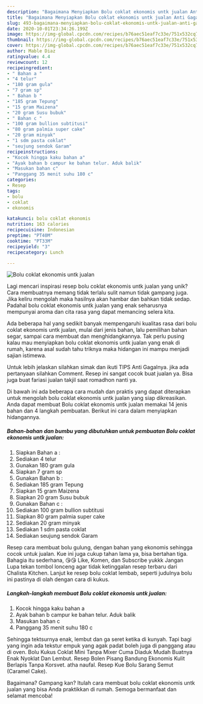 ```yaml
---
description: "Bagaimana Menyiapkan Bolu coklat ekonomis untk jualan Anti Gagal"
title: "Bagaimana Menyiapkan Bolu coklat ekonomis untk jualan Anti Gagal"
slug: 493-bagaimana-menyiapkan-bolu-coklat-ekonomis-untk-jualan-anti-gagal
date: 2020-10-01T23:34:26.199Z
image: https://img-global.cpcdn.com/recipes/b76aec51eaf7c33e/751x532cq70/bolu-coklat-ekonomis-untk-jualan-foto-resep-utama.jpg
thumbnail: https://img-global.cpcdn.com/recipes/b76aec51eaf7c33e/751x532cq70/bolu-coklat-ekonomis-untk-jualan-foto-resep-utama.jpg
cover: https://img-global.cpcdn.com/recipes/b76aec51eaf7c33e/751x532cq70/bolu-coklat-ekonomis-untk-jualan-foto-resep-utama.jpg
author: Mable Diaz
ratingvalue: 4.4
reviewcount: 12
recipeingredient:
- " Bahan a "
- "4 telur"
- "180 gram gula"
- "7 gram sp"
- " Bahan b "
- "185 gram Tepung"
- "15 gram Maizena"
- "20 gram Susu bubuk"
- " Bahan c "
- "100 gram bullion subtitusi"
- "80 gram palmia super cake"
- "20 gram minyak"
- "1 sdm pasta coklat"
- "seujung sendok Garam"
recipeinstructions:
- "Kocok hingga kaku bahan a"
- "Ayak bahan b campur ke bahan telur. Aduk balik"
- "Masukan bahan c"
- "Panggang 35 menit suhu 180 c"
categories:
- Resep
tags:
- bolu
- coklat
- ekonomis

katakunci: bolu coklat ekonomis 
nutrition: 163 calories
recipecuisine: Indonesian
preptime: "PT40M"
cooktime: "PT33M"
recipeyield: "3"
recipecategory: Lunch

---
```



![Bolu coklat ekonomis untk jualan](https://img-global.cpcdn.com/recipes/b76aec51eaf7c33e/751x532cq70/bolu-coklat-ekonomis-untk-jualan-foto-resep-utama.jpg)

Lagi mencari inspirasi resep bolu coklat ekonomis untk jualan yang unik? Cara membuatnya memang tidak terlalu sulit namun tidak gampang juga. Jika keliru mengolah maka hasilnya akan hambar dan bahkan tidak sedap. Padahal bolu coklat ekonomis untk jualan yang enak seharusnya mempunyai aroma dan cita rasa yang dapat memancing selera kita.

Ada beberapa hal yang sedikit banyak mempengaruhi kualitas rasa dari bolu coklat ekonomis untk jualan, mulai dari jenis bahan, lalu pemilihan bahan segar, sampai cara membuat dan menghidangkannya. Tak perlu pusing kalau mau menyiapkan bolu coklat ekonomis untk jualan yang enak di rumah, karena asal sudah tahu triknya maka hidangan ini mampu menjadi sajian istimewa.

Untuk lebih jelaskan silahkan simak dan ikuti TIPS Anti Gagalnya. jika ada pertanyaan silahkan Comment. Resep ini sangat cocok buat jualan ya. Bisa juga buat fariasi jualan takjil saat romadhon nanti ya.


Di bawah ini ada beberapa cara mudah dan praktis yang dapat diterapkan untuk mengolah bolu coklat ekonomis untk jualan yang siap dikreasikan. Anda dapat membuat Bolu coklat ekonomis untk jualan memakai 14 jenis bahan dan 4 langkah pembuatan. Berikut ini cara dalam menyiapkan hidangannya.

<!--inarticleads1-->

##### Bahan-bahan dan bumbu yang dibutuhkan untuk pembuatan Bolu coklat ekonomis untk jualan:

1. Siapkan  Bahan a :
1. Sediakan 4 telur
1. Gunakan 180 gram gula
1. Siapkan 7 gram sp
1. Gunakan  Bahan b :
1. Sediakan 185 gram Tepung
1. Siapkan 15 gram Maizena
1. Siapkan 20 gram Susu bubuk
1. Gunakan  Bahan c :
1. Sediakan 100 gram bullion subtitusi
1. Siapkan 80 gram palmia super cake
1. Sediakan 20 gram minyak
1. Sediakan 1 sdm pasta coklat
1. Sediakan seujung sendok Garam


Resep cara membuat bolu gulung, dengan bahan yang ekonomis sehingga cocok untuk jualan. Kue ini juga cukup tahan lama ya, bisa bertahan tiga. Bahagia itu sederhana, 😘😘 Like, Komen, dan Subscribe yukkk Jangan Lupa tekan tombol lonceng agar tidak ketinggalan resep terbaru dari Chalista Kitchen. Lanjut ke resep bolu coklat lembab, seperti judulnya bolu ini pastinya di olah dengan cara di kukus. 

<!--inarticleads2-->

##### Langkah-langkah membuat Bolu coklat ekonomis untk jualan:

1. Kocok hingga kaku bahan a
1. Ayak bahan b campur ke bahan telur. Aduk balik
1. Masukan bahan c
1. Panggang 35 menit suhu 180 c


Sehingga tektsurnya enak, lembut dan ga seret ketika di kunyah. Tapi bagi yang ingin ada tekstur empuk yang agak padat boleh juga di panggang atau di oven. Bolu Kukus Coklat Mini Tanpa Mixer Cuma Diaduk Mudah Buatnya Enak Nyoklat Dan Lembut. Resep Bolen Pisang Bandung Ekonomis Kulit Berlapis Tanpa Korsvet. atha naufal. Resep Kue Bolu Sarang Semut (Caramel Cake). 

Bagaimana? Gampang kan? Itulah cara membuat bolu coklat ekonomis untk jualan yang bisa Anda praktikkan di rumah. Semoga bermanfaat dan selamat mencoba!

